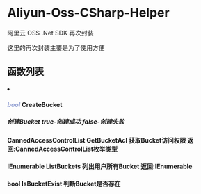 # Aliyun-Oss-CSharp-Helper

阿里云 OSS .Net SDK 再次封装

这里的再次封装主要是为了使用方便

<h2>函数列表</h2>
<li><h4><font color="#94a1d3"><em>bool</em></font> CreateBucket </h4></li>
<h5>创建Bucket true-创建成功 false-创建失败</h5>
<h4>CannedAccessControlList GetBucketAcl 获取Bucket访问权限 返回:CannedAccessControlList枚举类型
<h4>IEnumerable<Bucket> ListBuckets 列出用户所有Bucket 返回:IEnumerable<Bucket>
<h4>bool IsBucketExist 判断Bucket是否存在
